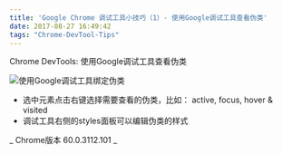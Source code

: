 ```yaml
---
title: 'Google Chrome 调试工具小技巧（1）- 使用Google调试工具查看伪类'
date: 2017-08-27 16:49:42
tags: "Chrome-DevTool-Tips"
---
```


Chrome DevTools: 使用Google调试工具查看伪类

![使用Google调试工具绑定伪类](/images/post-img/Chrome-DevTools-Tips/pseudo-trigger.gif)

- 选中元素点击右键选择需要查看的伪类，比如： active, focus, hover & visited
- 调试工具右侧的styles面板可以编辑伪类的样式

_ Chrome版本 60.0.3112.101 _
 